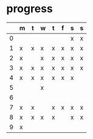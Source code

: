 # progress
| |m|t|w|t|f|s|s|
|-|-|-|-|-|-|-|-|
|0| | | | | |x|x|
|1|x|x|x|x|x|x|x|
|2|x| |x|x|x|x|x|
|3|x|x|x|x|x|x|x|
|4|x|x|x|x|x|x| |
|5| | |x| | | | |
|6| | | | | | | |
|7|x|x| |x|x|x|x|
|8|x|x|x|x| |x|x|
|9|x| | | | | | |
